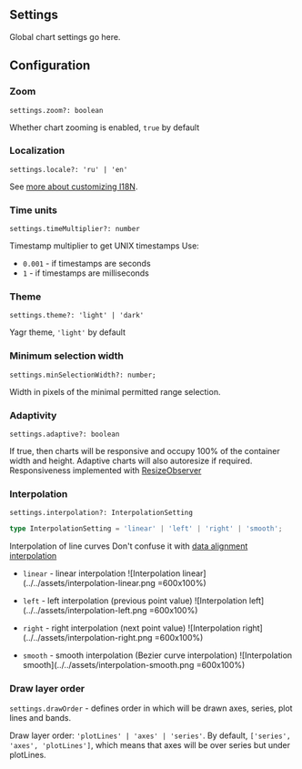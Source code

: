 ## Settings

Global chart settings go here.

## Configuration

### Zoom

`settings.zoom?: boolean`

Whether chart zooming is enabled, `true` by default

### Localization

`settings.locale?: 'ru' | 'en'`

See [more about customizing I18N](./i18n.md).

### Time units

`settings.timeMultiplier?: number`

Timestamp multiplier to get UNIX timestamps
Use:

-   `0.001` - if timestamps are seconds
-   `1` - if timestamps are milliseconds

### Theme

`settings.theme?: 'light' | 'dark'`

Yagr theme, `'light'` by default

### Minimum selection width

`settings.minSelectionWidth?: number;`

Width in pixels of the minimal permitted range selection.

### Adaptivity

`settings.adaptive?: boolean`

If true, then charts will be responsive and occupy 100% of the container width and height. Adaptive charts will also autoresize if required. Responsiveness implemented with [ResizeObserver](https://developer.mozilla.org/en-US/docs/Web/API/ResizeObserver)

### Interpolation

`settings.interpolation?: InterpolationSetting`

```ts
type InterpolationSetting = 'linear' | 'left' | 'right' | 'smooth';
```

Interpolation of line curves Don't confuse it with [data alignment interpolation](./data-processing.md#data-interpolation)

-   `linear` - linear interpolation
    ![Interpolation linear](../../assets/interpolation-linear.png =600x100%)

-   `left` - left interpolation (previous point value)
    ![Interpolation left](../../assets/interpolation-left.png =600x100%)

-   `right` - right interpolation (next point value)
    ![Interpolation right](../../assets/interpolation-right.png =600x100%)

-   `smooth` - smooth interpolation (Bezier curve interpolation)
    ![Interpolation smooth](../../assets/interpolation-smooth.png =600x100%)

### Draw layer order

`settings.drawOrder` - defines order in which will be drawn axes, series, plot lines and bands.

Draw layer order: `'plotLines' | 'axes' | 'series'`.
By default, `['series', 'axes', 'plotLines']`, which means that axes will be over series but under plotLines.
